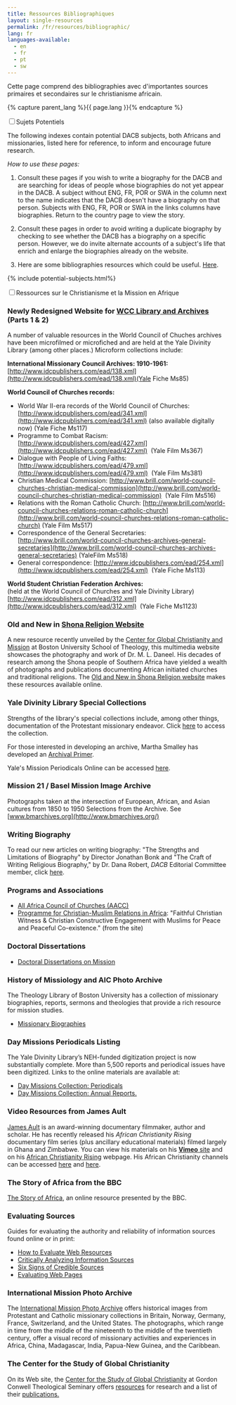 ```yaml
---
title: Ressources Bibliographiques
layout: single-resources
permalink: /fr/resources/bibliographic/
lang: fr
languages-available:                         
  - en
  - fr
  - pt
  - sw
---
```

<p>Cette page comprend des bibliographies avec d'importantes sources primaires et secondaires sur le christianisme africain.</p>

{% capture parent_lang %}{{ page.lang }}{% endcapture %}


<!----------------------------------------------------------------------------------------------------------------------->
<!-- POTENTIAL SUBJECTS ACCORDION --------------------------------------------------------------------------------------->
<!----------------------------------------------------------------------------------------------------------------------->
<div class="tab"><input class="accordion" id="potential" type="checkbox" name="tabs"><label class="accordion" for="potential">Sujets Potentiels</label><div class="tab-content" markdown="1">

The following indexes contain potential DACB subjects, both Africans and missionaries, listed here for reference, to inform and encourage future research.

*How to use these pages:*

1. Consult these pages if you wish to write a biography for the DACB and are searching for ideas of people whose biographies do not yet appear in the DACB. A subject without ENG, FR, POR or SWA in the column next to the name indicates that the DACB doesn't have a biography on that person. Subjects with ENG, FR, POR or SWA in the links columns have biographies. Return to the country page to view the story.

2. Consult these pages in order to avoid writing a duplicate biography by checking to see whether the DACB has a biography on a specific person. However, we do invite alternate accounts of a subject's life that enrich and enlarge the biographies already on the website.

3. Here are some bibliographies resources which could be useful. <a href="{{ page.lang | prepend: '/' | remove: '/en' }}/resources/bibliographies/">Here</a>.

{% include potential-subjects.html%}

</div></div>

<!----------------------------------------------------------------------------------------------------------------------->
<!--  RESEARCH ACCORDION --------------------------------------------------------------------------------------->
<!----------------------------------------------------------------------------------------------------------------------->
<div class="tab">
<input class="accordion" id="research" type="checkbox" name="tabs"><label class="accordion" for="research">Ressources sur le Christianisme et la Mission en Afrique</label><div class="tab-content" markdown="1">


### Newly Redesigned Website for [WCC Library and Archives](http://www.oikoumene.org/en/what-we-do/library-and-archives) (Parts 1 & 2)

A number of valuable resources in the World Council of Chuches archives have been microfilmed or microfiched and are held at the Yale Divinity Library (among other places.) Microform collections include:  

**International Missionary Council Archives: 1910-1961:**  
[http://www.idcpublishers.com/ead/138.xml](http://www.idcpublishers.com/ead/138.xml)(Yale Fiche Ms85)  

**World Council of Churches records:**  
*   World War II-era records of the World Council of Churches: [http://www.idcpublishers.com/ead/341.xml](http://www.idcpublishers.com/ead/341.xml) (also available digitally now) (Yale Fiche Ms117)  
*   Programme to Combat Racism: [http://www.idcpublishers.com/ead/427.xml](http://www.idcpublishers.com/ead/427.xml)  (Yale Film Ms367)  
*   Dialogue with People of Living Faiths: [http://www.idcpublishers.com/ead/479.xml](http://www.idcpublishers.com/ead/479.xml)  (Yale Film Ms381)  
*   Christian Medical Commission: [http://www.brill.com/world-council-churches-christian-medical-commission](http://www.brill.com/world-council-churches-christian-medical-commission)  (Yale Film Ms516)  
*   Relations with the Roman Catholic Church: [http://www.brill.com/world-council-churches-relations-roman-catholic-church](http://www.brill.com/world-council-churches-relations-roman-catholic-church) (Yale Film Ms517)  
*   Correspondence of the General Secretaries: [http://www.brill.com/world-council-churches-archives-general-secretaries](http://www.brill.com/world-council-churches-archives-general-secretaries) (YaleFilm Ms518)  
*   General correspondence: [http://www.idcpublishers.com/ead/254.xml](http://www.idcpublishers.com/ead/254.xml)  (Yale Fiche Ms113)  

**World Student Christian Federation Archives:**   
  (held at the World Council of Churches and Yale Divinity Library) [http://www.idcpublishers.com/ead/312.xml](http://www.idcpublishers.com/ead/312.xml)  (Yale Fiche Ms1123)

### Old and New in [Shona Religion Website](http://sites.bu.edu/shonareligion/)

A new resource recently unveiled by the [Center for Global Christianity and Mission](http://www.bu.edu/cgcm/) at Boston University School of Theology, this multimedia website showcases the photography and work of Dr. M. L. Daneel. His decades of research among the Shona people of Southern Africa have yielded a wealth of photographs and publications documenting African initiated churches and traditional religions. The [Old and New in Shona Religion website](http://sites.bu.edu/shonareligion/) makes these resources available online.  

### Yale Divinity Library Special Collections

Strengths of the library's special collections include, among other things, documentation of the Protestant missionary endeavor. Click [here](http://web.library.yale.edu/divinity/special-collections) to access the collection.  

For those interested in developing an archive, Martha Smalley has developed an [Archival Primer](http://web.library.yale.edu/sites/default/files/files/archivalprimer_eng.pdf).  

Yale's Mission Periodicals Online can be accessed [here](http://guides.library.yale.edu/missionperiodicals).  

### Mission 21 / Basel Mission Image Archive

Photographs taken at the intersection of European, African, and Asian cultures from 1850 to 1950 Selections from the Archive. See [www.bmarchives.org](http://www.bmarchives.org/)  

### Writing Biography

To read our new articles on writing biography: "The Strengths and Limitations of Biography" by Director Jonathan Bonk and "The Craft of Writing Religious Biography," by Dr. Dana Robert, _DACB_ Editorial Committee member, click [here]({{site.url}}/resources/writing-biography/).  

### Programs and Associations

*   [All Africa Council of Churches (AACC)](http://www.oikoumene.org/en/member-churches/africa/aacc)  
*   [Programme for Christian-Muslim Relations in Africa](http://www.procmura-prica.org/index.php/en/): "Faithful Christian Witness & Christian Constructive Engagement with Muslims for Peace and Peaceful Co-existence." (from the site)  

### Doctoral Dissertations

*   [Doctoral Dissertations on Mission](http://www.omscibmr.org/dissertations/index.php)  

### History of Missiology and AIC Photo Archive  

The Theology Library of Boston University has a collection of missionary biographies, reports, sermons and theologies that provide a rich resource for mission studies.  

*   [Missionary Biographies](http://www.bu.edu/missiology/missionary-biography/)    

### Day Missions Periodicals Listing  

The Yale Divinity Library’s NEH-funded digitization project is now substantially complete. More than 5,500 reports and periodical issues have been digitized. Links to the online materials are available at:  

*   [Day Missions Collection: Periodicals](http://web.library.yale.edu/divinity/day-missions-collection-annual-reports-listing)  
*   [Day Missions Collection: Annual Reports.](http://web.library.yale.edu/divinity/day-missions-collection-periodicals-listing)  

### Video Resources from James Ault

[James Ault](http://jamesault.com/) is an award-winning documentary filmmaker, author and scholar. He has recently released his _African Christianity Rising_ documentary film series (plus ancillary educational materials) filmed largely in Ghana and Zimbabwe. You can view his materials on his [**Vimeo** site](http://vimeo.com/jamesault) and on his [African Christianity Rising](http://jamesault.com/documentaries/africa-project/) webpage. His African Christianity channels can be accessed [here](http://vimeo.com/channels/343912) and [here](http://vimeo.com/channels/203513).

### The Story of Africa from the BBC

[The Story of Africa](http://www.bbc.co.uk/worldservice/africa/features/storyofafrica/index.shtml), an online resource presented by the BBC.

### Evaluating Sources
Guides for evaluating the authority and reliability of information sources found online or in print:  
*   [How to Evaluate Web Resources](http://www.whoishostingthis.com/resources/evaluating-web-resources/)  
*   [Critically Analyzing Information Sources](http://guides.library.cornell.edu/criticallyanalyzing)    
*   [Six Signs of Credible Sources](https://custom-writing.org/blog/time-out-for-your-brain/31220.html)  
*   [Evaluating Web Pages](http://www.lib.berkeley.edu/TeachingLib/Guides/Internet/Evaluate.html)

### International Mission Photo Archive

The [International Mission Photo Archive](http://www.usc.edu/impa) offers historical images from Protestant and Catholic missionary collections in Britain, Norway, Germany, France, Switzerland, and the United States. The photographs, which range in time from the middle of the nineteenth to the middle of the twentieth century, offer a visual record of missionary activities and experiences in Africa, China, Madagascar, India, Papua-New Guinea, and the Caribbean.

### The Center for the Study of Global Christianity  

On its Web site, the [Center for the Study of Global Christianity](http://www.gordonconwell.edu/center-for-global-christianity/) at Gordon Conwell Theological Seminary offers [resources](http://www.gordonconwell.edu/center-for-global-christianity/resources/) for research and a list of their [publications.](http://www.gordonconwell.edu/center-for-global-christianity/publications/)

</div></div>
